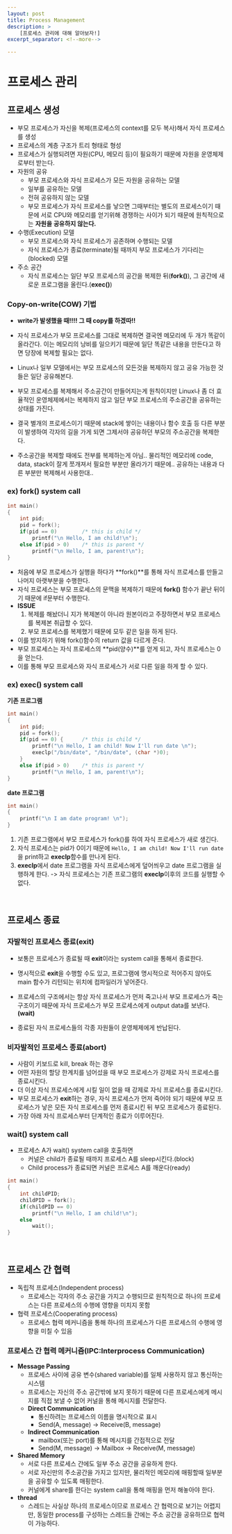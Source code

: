 ```yaml
---
layout: post
title: Process Management
description: >
    [프로세스 관리에 대해 알아보자!]
excerpt_separator: <!--more-->

---
```


<!--more-->

# 프로세스 관리



## 프로세스 생성

- 부모 프로세스가 자신을 복제(프로세스의 context를 모두 복사)해서 자식 프로세스를 생성
- 프로세스의 계층 구조가 트리 형태로 형성
- 프로세스가 실행되려면 자원(CPU, 메모리 등)이 필요하기 때문에 자원을 운영체제로부터 받는다.
- 자원의 공유
  - 부모 프로세스와 자식 프로세스가 모든 자원을 공유하는 모델
  - 일부를 공유하는 모델
  - 전혀 공유하지 않는 모델
  - 부모 프로세스가 자식 프로세스를 낳으면 그때부터는 별도의 프로세스이기 때문에 서로 CPU와 메모리를 얻기위해 경쟁하는 사이가 되기 때문에 원칙적으로는 **자원을 공유하지 않는다.**
- 수행(Execution) 모델
  - 부모 프로세스와 자식 프로세스가 공존하며 수행되는 모델
  - 자식 프로세스가 종료(terminate)될 때까지 부모 프로세스가 기다리는(blocked) 모델
- 주소 공간
  - 자식 프로세스는 일단 부모 프로세스의 공간을 복제한 뒤(**fork()**), 그 공간에 새로운 프로그램을 올린다.(**exec()**)



### Copy-on-write(COW) 기법

- **write가 발생했을 때!!!! 그 때 copy를 하겠따!!**

- 자식 프로세스가 부모 프로세스를 그대로 복제하면 결국엔 메모리에 두 개가 똑같이 올라간다. 이는 메모리의 낭비를 일으키기 때문에 일단 똑같은 내용을 만든다고 하면 당장에 복제할 필요는 없다.
- Linux나 일부 모델에서는 부모 프로세스의 모든것을 복제하지 않고 공유 가능한 것들은 일단 공유해본다.
- 부모 프로세스를 복제해서 주소공간이 만들어지는게 원칙이지만 Linux나 좀 더 효율적인 운영체제에서는 복제하지 않고 일단 부모 프로세스의 주소공간을 공유하는 상태를 가진다.
- 결국 별개의 프로세스이기 때문에 stack에 쌓이는 내용이나 함수 호출 등 다른 부분이 발생하여 각자의 길을 가게 되면 그제서야 공유하던 부모의 주소공간을 복제한다.
- 주소공간을 복제할 때에도 전부를 복제하는게 아님.. 물리적인 메모리에 code, data, stack이 잘게 쪼개져서 필요한 부분만 올라가기 때문에.. 공유하는 내용과 다른 부분만 복제해서 사용한대..



### ex) fork() system call

```c
int main()
{
    int pid;
    pid = fork();
    if(pid == 0)		/* this is child */
        printf("\n Hello, I am child!\n");
    else if(pid > 0)	/* this is parent */
        printf("\n Hello, I am, parent!\n");
}
```

- 처음에 부모 프로세스가 실행을 하다가 **fork()**를 통해 자식 프로세스를 만들고 나머지 아랫부분을 수행한다.
- 자식 프로세스는 부모 프로세스의 문맥을 복제하기 때문에 **fork()** 함수가 끝난 뒤이기 때문에 if문부터 수행한다.
- **ISSUE**
  1. 복제를 해놨더니 지가 복제본이 아니라 원본이라고 주장하면서 부모 프로세스를 복제본 취급할 수 있다.
  2. 부모 프로세스를 복제했기 때문에 모두 같은 일을 하게 된다.
- 이를 방지하기 위해 fork()함수의 return 값을 다르게 준다. 
- 부모 프로세스는 자식 프로세스의 **pid(양수)**를 얻게 되고, 자식 프로세스는 0을 얻는다. 
- 이를 통해 부모 프로세스와 자식 프로세스가 서로 다른 일을 하게 할 수 있다.



### ex) exec() system call

**기존 프로그램**

```c
int main()
{
    int pid;
    pid = fork();
    if(pid == 0) {		/* this is child */
        printf("\n Hello, I am child! Now I'll run date \n");
        execlp("/bin/date", "/bin/date", (char *)0);
    }
    else if(pid > 0)	/* this is parent */
        printf("\n Hello, I am, parent!\n");
}
```

**date 프로그램**

```c
int main()
{
    printf("\n I am date program! \n");
}
```

1. 기존 프로그램에서 부모 프로세스가 fork()를 하여 자식 프로세스가 새로 생긴다.
2. 자식 프로세스는 pid가 0이기 때문에 `Hello, I am child! Now I'll run date`을 print하고 **execlp**함수를 만나게 된다.
3. **execlp**에서 date 프로그램을 자식 프로세스에게 덮어씌우고 date 프로그램을 실행하게 한다. -> 자식 프로세스는 기존 프로그램의 **execlp**이후의 코드를 실행할 수 없다.

<br>

## 프로세스 종료

### 자발적인 프로세스 종료(exit)

- 보통은 프로세스가 종료될 때 **exit**이라는 system call을 통해서 종료한다.

- 명시적으로 **exit**을 수행할 수도 있고, 프로그램에 명시적으로 적어주지 않아도 main 함수가 리턴되는 위치에 컴파일러가 넣어준다.

- 프로세스의 구조에서는 항상 자식 프로세스가 먼저 죽고나서 부모 프로세스가 죽는 구조이기 때문에 자식 프로세스가 부모 프로세스에게 output data를 보낸다.**(wait)**

- 종료된 자식 프로세스들의 각종 자원들이 운영체제에게 반납된다.

  

### 비자발적인 프로세스 종료(abort)

- 사람이 키보드로 kill, break 하는 경우
- 어떤 자원의 할당 한계치를 넘어섰을 때 부모 프로세스가 강제로 자식 프로세스를 종료시킨다.
- 더 이상 자식 프로세스에게 시킬 일이 없을 때 강제로 자식 프로세스를 종료시킨다.
- 부모 프로세스가 **exit**하는 경우, 자식 프로세스가 먼저 죽어야 되기 때문에 부모 프로세스가 낳은 모든 자식 프로세스를 먼저 종료시킨 뒤 부모 프로세스가 종료된다.
- 가장 아래 자식 프로세스부터 단계적인 종료가 이루어진다.


### wait() system call

- 프로세스 A가 wait() system call을 호출하면
  - 커널은 child가 종료될 때까지 프로세스 A를 sleep시킨다.(block)
  - Child process가 종료되면 커널은 프로세스 A를 깨운다(ready)

```c
int main()
{
	int childPID; 
    childPID = fork();
    if(childPID == 0)
        printf("\n Hello, I am child!\n");
    else
        wait();
}
```

<br>

## 프로세스 간 협력

- 독립적 프로세스(Independent process)
  - 프로세스는 각자의 주소 공간을 가지고 수행되므로 원칙적으로 하나의 프로세스는 다른 프로세스의 수행에 영향을 미치지 못함
- 협력 프로세스(Cooperating process)
  - 프로세스 협력 메커니즘을 통해 하나의 프로세스가 다른 프로세스의 수행에 영향을 미칠 수 있음



### 프로세스 간 협력 메커니즘(IPC:Interprocess Communication)

- **Message Passing**
  - 프로세스 사이에 공유 변수(shared variable)를 일체 사용하지 않고 통신하는 시스템
  - 프로세스는 자신의 주소 공간밖에 보지 못하기 때문에 다른 프로세스에게 메시지를 직접 보낼 수 없어 커널을 통해 메시지를 전달한다.
  - **Direct Communication**
    - 통신하려는 프로세스의 이름을 명시적으로 표시
    - Send(A, message) -> Receive(B, message)
  - **Indirect Communication**
    - mailbox(또는 port)를 통해 메시지를 간접적으로 전달
    - Send(M, message) -> Mailbox -> Receive(M, message)
- **Shared Memory**
  - 서로 다른 프로세스 간에도 일부 주소 공간을 공유하게 한다.
  - 서로 자신만의 주소공간을 가지고 있지만, 물리적인 메모리에 매핑할때 일부분을 공유할 수 있도록 매핑한다.
  - 커널에게 share를 한다는 system call을 통해 매핑을 먼저 해놓아야 한다.
- **thread**
  - 스레드는 사실상 하나의 프로세스이므로 프로세스 간 협력으로 보기는 어렵지만, 동일한 process를 구성하는 스레드들 간에는 주소 공간을 공유하므로 협력이 가능하다.

